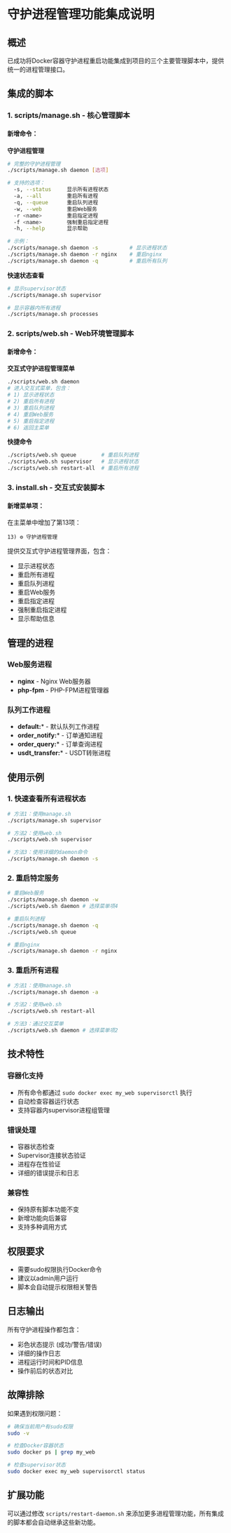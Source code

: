 # 守护进程管理功能集成说明

## 概述

已成功将Docker容器守护进程重启功能集成到项目的三个主要管理脚本中，提供统一的进程管理接口。

## 集成的脚本

### 1. scripts/manage.sh - 核心管理脚本

#### 新增命令：

**守护进程管理**
```bash
# 完整的守护进程管理
./scripts/manage.sh daemon [选项]

# 支持的选项：
  -s, --status     显示所有进程状态
  -a, --all        重启所有进程
  -q, --queue      重启队列进程
  -w, --web        重启Web服务
  -r <name>        重启指定进程
  -f <name>        强制重启指定进程
  -h, --help       显示帮助

# 示例：
./scripts/manage.sh daemon -s          # 显示进程状态
./scripts/manage.sh daemon -r nginx    # 重启nginx
./scripts/manage.sh daemon -q          # 重启所有队列
```

**快速状态查看**
```bash
# 显示supervisor状态
./scripts/manage.sh supervisor

# 显示容器内所有进程
./scripts/manage.sh processes
```

### 2. scripts/web.sh - Web环境管理脚本

#### 新增命令：

**交互式守护进程管理菜单**
```bash
./scripts/web.sh daemon
# 进入交互式菜单，包含：
# 1) 显示进程状态
# 2) 重启所有进程  
# 3) 重启队列进程
# 4) 重启Web服务
# 5) 重启指定进程
# 6) 返回主菜单
```

**快捷命令**
```bash
./scripts/web.sh queue        # 重启队列进程
./scripts/web.sh supervisor   # 显示进程状态  
./scripts/web.sh restart-all  # 重启所有进程
```

### 3. install.sh - 交互式安装脚本

#### 新增菜单项：

在主菜单中增加了第13项：
```
13) ⚙️ 守护进程管理
```

提供交互式守护进程管理界面，包含：
- 显示进程状态
- 重启所有进程
- 重启队列进程
- 重启Web服务
- 重启指定进程
- 强制重启指定进程
- 显示帮助信息

## 管理的进程

### Web服务进程
- **nginx** - Nginx Web服务器
- **php-fpm** - PHP-FPM进程管理器

### 队列工作进程
- **default:*** - 默认队列工作进程
- **order_notify:*** - 订单通知进程
- **order_query:*** - 订单查询进程  
- **usdt_transfer:*** - USDT转账进程

## 使用示例

### 1. 快速查看所有进程状态
```bash
# 方法1：使用manage.sh
./scripts/manage.sh supervisor

# 方法2：使用web.sh
./scripts/web.sh supervisor

# 方法3：使用详细的daemon命令
./scripts/manage.sh daemon -s
```

### 2. 重启特定服务
```bash
# 重启Web服务
./scripts/manage.sh daemon -w
./scripts/web.sh daemon # 选择菜单项4

# 重启队列进程
./scripts/manage.sh daemon -q
./scripts/web.sh queue

# 重启nginx
./scripts/manage.sh daemon -r nginx
```

### 3. 重启所有进程
```bash
# 方法1：使用manage.sh
./scripts/manage.sh daemon -a

# 方法2：使用web.sh
./scripts/web.sh restart-all

# 方法3：通过交互菜单
./scripts/web.sh daemon # 选择菜单项2
```

## 技术特性

### 容器化支持
- 所有命令都通过 `sudo docker exec my_web supervisorctl` 执行
- 自动检查容器运行状态
- 支持容器内supervisor进程组管理

### 错误处理
- 容器状态检查
- Supervisor连接状态验证
- 进程存在性验证
- 详细的错误提示和日志

### 兼容性
- 保持原有脚本功能不变
- 新增功能向后兼容
- 支持多种调用方式

## 权限要求

- 需要sudo权限执行Docker命令
- 建议以admin用户运行
- 脚本会自动提示权限相关警告

## 日志输出

所有守护进程操作都包含：
- 彩色状态提示 (成功/警告/错误)
- 详细的操作日志
- 进程运行时间和PID信息
- 操作前后的状态对比

## 故障排除

如果遇到权限问题：
```bash
# 确保当前用户有sudo权限
sudo -v

# 检查Docker容器状态
sudo docker ps | grep my_web

# 检查supervisor状态
sudo docker exec my_web supervisorctl status
```

## 扩展功能

可以通过修改 `scripts/restart-daemon.sh` 来添加更多进程管理功能，所有集成的脚本都会自动继承这些新功能。